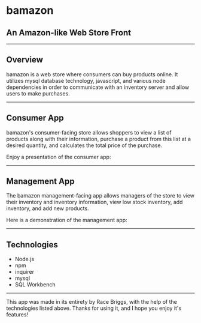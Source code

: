 # bamazon
## An Amazon-like Web Store Front

------------------------------------------------------------------------------------------------------------------------------------------

## Overview

bamazon is a web store where consumers can buy products online. It utilizes mysql database technology, javascript, and various node dependencies in order to communicate with an inventory server and allow users to make purchases.

----------------------------------------------------------------------------------------------------------------------------------------

## Consumer App

bamazon's consumer-facing store allows shoppers to view a list of products along with their information, purchase a product from this list at a desired quantity, and calculates the total price of the purchase.

Enjoy a presentation of the consumer app:


----------------------------------------------------------------------------------------------------------------------------------------

## Management App

The bamazon management-facing app allows managers of the store to view their inventory and inventory information, view low stock inventory, 
add inventory, and add new products.

Here is a demonstration of the management app:


----------------------------------------------------------------------------------------------------------------------------------------

## Technologies

* Node.js
* npm
* inquirer
* mysql
* SQL Workbench

----------------------------------------------------------------------------------------------------------------------------------------

This app was made in its entirety by Race Briggs, with the help of the technologies listed above. Thanks for using it, and I hope you enjoy it's features!
